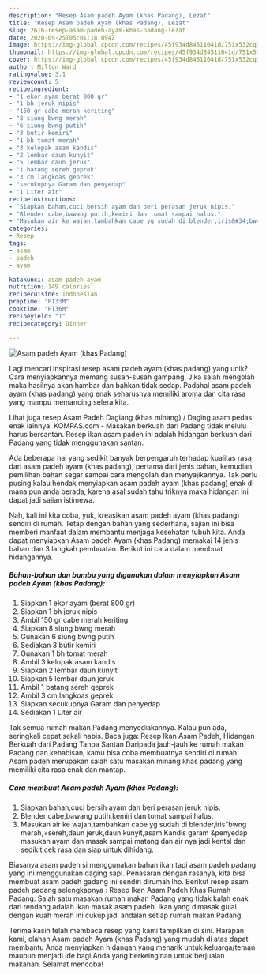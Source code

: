 ```yaml
---
description: "Resep Asam padeh Ayam (khas Padang), Lezat"
title: "Resep Asam padeh Ayam (khas Padang), Lezat"
slug: 2616-resep-asam-padeh-ayam-khas-padang-lezat
date: 2020-09-25T05:01:18.094Z
image: https://img-global.cpcdn.com/recipes/45f934d84511041d/751x532cq70/asam-padeh-ayam-khas-padang-foto-resep-utama.jpg
thumbnail: https://img-global.cpcdn.com/recipes/45f934d84511041d/751x532cq70/asam-padeh-ayam-khas-padang-foto-resep-utama.jpg
cover: https://img-global.cpcdn.com/recipes/45f934d84511041d/751x532cq70/asam-padeh-ayam-khas-padang-foto-resep-utama.jpg
author: Milton Ward
ratingvalue: 3.1
reviewcount: 5
recipeingredient:
- "1 ekor ayam berat 800 gr"
- "1 bh jeruk nipis"
- "150 gr cabe merah keriting"
- "8 siung bwng merah"
- "6 siung bwng putih"
- "3 butir kemiri"
- "1 bh tomat merah"
- "3 kelopak asam kandis"
- "2 lembar daun kunyit"
- "5 lembar daun jeruk"
- "1 batang sereh geprek"
- "3 cm langkoas geprek"
- "secukupnya Garam dan penyedap"
- "1 Liter air"
recipeinstructions:
- "Siapkan bahan,cuci bersih ayam dan beri perasan jeruk nipis."
- "Blender cabe,bawang putih,kemiri dan tomat sampai halus."
- "Masukan air ke wajan,tambahkan cabe yg sudah di blender,iris&#34;bwng merah,+sereh,daun jeruk,daun kunyit,asam Kandis garam &amp;penyedap masukan ayam dan masak sampai matang dan air nya jadi kental dan sedikit,cek rasa.dan siap untuk dihidang."
categories:
- Resep
tags:
- asam
- padeh
- ayam

katakunci: asam padeh ayam 
nutrition: 149 calories
recipecuisine: Indonesian
preptime: "PT33M"
cooktime: "PT36M"
recipeyield: "1"
recipecategory: Dinner

---
```



![Asam padeh Ayam (khas Padang)](https://img-global.cpcdn.com/recipes/45f934d84511041d/751x532cq70/asam-padeh-ayam-khas-padang-foto-resep-utama.jpg)

Lagi mencari inspirasi resep asam padeh ayam (khas padang) yang unik? Cara menyiapkannya memang susah-susah gampang. Jika salah mengolah maka hasilnya akan hambar dan bahkan tidak sedap. Padahal asam padeh ayam (khas padang) yang enak seharusnya memiliki aroma dan cita rasa yang mampu memancing selera kita.

Lihat juga resep Asam Padeh Dagiang (khas minang) / Daging asam pedas enak lainnya. KOMPAS.com - Masakan berkuah dari Padang tidak melulu harus bersantan. Resep ikan asam padeh ini adalah hidangan berkuah dari Padang yang tidak menggunakan santan.

Ada beberapa hal yang sedikit banyak berpengaruh terhadap kualitas rasa dari asam padeh ayam (khas padang), pertama dari jenis bahan, kemudian pemilihan bahan segar sampai cara mengolah dan menyajikannya. Tak perlu pusing kalau hendak menyiapkan asam padeh ayam (khas padang) enak di mana pun anda berada, karena asal sudah tahu triknya maka hidangan ini dapat jadi sajian istimewa.


Nah, kali ini kita coba, yuk, kreasikan asam padeh ayam (khas padang) sendiri di rumah. Tetap dengan bahan yang sederhana, sajian ini bisa memberi manfaat dalam membantu menjaga kesehatan tubuh kita. Anda dapat menyiapkan Asam padeh Ayam (khas Padang) memakai 14 jenis bahan dan 3 langkah pembuatan. Berikut ini cara dalam membuat hidangannya.

<!--inarticleads1-->

##### Bahan-bahan dan bumbu yang digunakan dalam menyiapkan Asam padeh Ayam (khas Padang):

1. Siapkan 1 ekor ayam (berat 800 gr)
1. Siapkan 1 bh jeruk nipis
1. Ambil 150 gr cabe merah keriting
1. Siapkan 8 siung bwng merah
1. Gunakan 6 siung bwng putih
1. Sediakan 3 butir kemiri
1. Gunakan 1 bh tomat merah
1. Ambil 3 kelopak asam kandis
1. Siapkan 2 lembar daun kunyit
1. Siapkan 5 lembar daun jeruk
1. Ambil 1 batang sereh geprek
1. Ambil 3 cm langkoas geprek
1. Siapkan secukupnya Garam dan penyedap
1. Sediakan 1 Liter air


Tak semua rumah makan Padang menyediakannya. Kalau pun ada, seringkali cepat sekali habis. Baca juga: Resep Ikan Asam Padeh, Hidangan Berkuah dari Padang Tanpa Santan Daripada jauh-jauh ke rumah makan Padang dan kehabisan, kamu bisa coba membuatnya sendiri di rumah. Asam padeh merupakan salah satu masakan minang khas padang yang memiliki cita rasa enak dan mantap. 

<!--inarticleads2-->

##### Cara membuat Asam padeh Ayam (khas Padang):

1. Siapkan bahan,cuci bersih ayam dan beri perasan jeruk nipis.
1. Blender cabe,bawang putih,kemiri dan tomat sampai halus.
1. Masukan air ke wajan,tambahkan cabe yg sudah di blender,iris&#34;bwng merah,+sereh,daun jeruk,daun kunyit,asam Kandis garam &amp;penyedap masukan ayam dan masak sampai matang dan air nya jadi kental dan sedikit,cek rasa.dan siap untuk dihidang.


Biasanya asam padeh si menggunakan bahan ikan tapi asam padeh padang yang ini menggunakan daging sapi. Penasaran dengan rasanya, kita bisa membuat asam padeh gadang ini sendiri dirumah lho. Berikut resep asam padeh padang selengkapnya : Resep Ikan Asam Padeh Khas Rumah Padang. Salah satu masakan rumah makan Padang yang tidak kalah enak dari rendang adalah ikan masak asam padeh. Ikan yang dimasak gulai dengan kuah merah ini cukup jadi andalan setiap rumah makan Padang. 

Terima kasih telah membaca resep yang kami tampilkan di sini. Harapan kami, olahan Asam padeh Ayam (khas Padang) yang mudah di atas dapat membantu Anda menyiapkan hidangan yang menarik untuk keluarga/teman maupun menjadi ide bagi Anda yang berkeinginan untuk berjualan makanan. Selamat mencoba!
